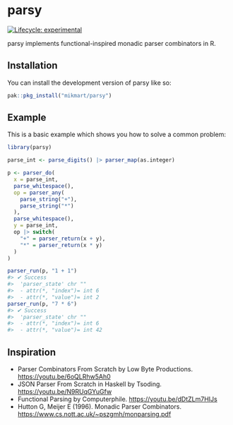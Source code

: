 
<!-- README.md is generated from README.Rmd. Please edit that file -->

# parsy

<!-- badges: start -->

[![Lifecycle:
experimental](https://img.shields.io/badge/lifecycle-experimental-orange.svg)](https://lifecycle.r-lib.org/articles/stages.html#experimental)
<!-- badges: end -->

parsy implements functional-inspired monadic parser combinators in R.

## Installation

You can install the development version of parsy like so:

``` r
pak::pkg_install("mikmart/parsy")
```

## Example

This is a basic example which shows you how to solve a common problem:

``` r
library(parsy)

parse_int <- parse_digits() |> parser_map(as.integer)

p <- parser_do(
  x = parse_int,
  parse_whitespace(),
  op = parser_any(
    parse_string("+"),
    parse_string("*")
  ),
  parse_whitespace(),
  y = parse_int,
  op |> switch(
    "+" = parser_return(x + y),
    "*" = parser_return(x * y)
  )
)

parser_run(p, "1 + 1")
#> ✔ Success
#>  'parser_state' chr ""
#>  - attr(*, "index")= int 6
#>  - attr(*, "value")= int 2
parser_run(p, "7 * 6")
#> ✔ Success
#>  'parser_state' chr ""
#>  - attr(*, "index")= int 6
#>  - attr(*, "value")= int 42
```

## Inspiration

- Parser Combinators From Scratch by Low Byte Productions.
  <https://youtu.be/6oQLRhw5Ah0>
- JSON Parser From Scratch in Haskell by Tsoding.
  <https://youtu.be/N9RUqGYuGfw>
- Functional Parsing by Computerphile. <https://youtu.be/dDtZLm7HIJs>
- Hutton G, Meijer E (1996). Monadic Parser Combinators.
  <https://www.cs.nott.ac.uk/~pszgmh/monparsing.pdf>
